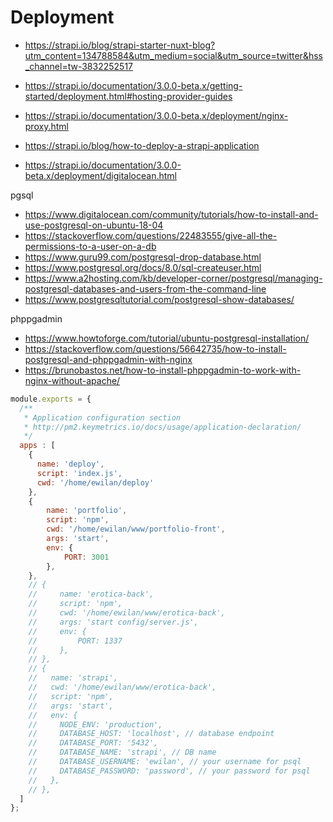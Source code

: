 # Deployment

- https://strapi.io/blog/strapi-starter-nuxt-blog?utm_content=134788584&utm_medium=social&utm_source=twitter&hss_channel=tw-3832252517

- https://strapi.io/documentation/3.0.0-beta.x/getting-started/deployment.html#hosting-provider-guides
- https://strapi.io/documentation/3.0.0-beta.x/deployment/nginx-proxy.html
- https://strapi.io/blog/how-to-deploy-a-strapi-application
- https://strapi.io/documentation/3.0.0-beta.x/deployment/digitalocean.html

pgsql
- https://www.digitalocean.com/community/tutorials/how-to-install-and-use-postgresql-on-ubuntu-18-04
- https://stackoverflow.com/questions/22483555/give-all-the-permissions-to-a-user-on-a-db
- https://www.guru99.com/postgresql-drop-database.html
- https://www.postgresql.org/docs/8.0/sql-createuser.html
- https://www.a2hosting.com/kb/developer-corner/postgresql/managing-postgresql-databases-and-users-from-the-command-line
- https://www.postgresqltutorial.com/postgresql-show-databases/

phppgadmin
- https://www.howtoforge.com/tutorial/ubuntu-postgresql-installation/
- https://stackoverflow.com/questions/56642735/how-to-install-postgresql-and-phppgadmin-with-nginx
- https://brunobastos.net/how-to-install-phppgadmin-to-work-with-nginx-without-apache/


```js
module.exports = {
  /**
   * Application configuration section
   * http://pm2.keymetrics.io/docs/usage/application-declaration/
   */
  apps : [
    {
      name: 'deploy',
      script: 'index.js',
      cwd: '/home/ewilan/deploy'
    },
    {
        name: 'portfolio',
        script: 'npm',
        cwd: '/home/ewilan/www/portfolio-front',
        args: 'start',
        env: {
            PORT: 3001
        },
    },
    // {
    //     name: 'erotica-back',
    //     script: 'npm',
    //     cwd: '/home/ewilan/www/erotica-back',
    //     args: 'start config/server.js',
    //     env: {
    //         PORT: 1337
    //     },
    // },
    // {
    //   name: 'strapi',
    //   cwd: '/home/ewilan/www/erotica-back',
    //   script: 'npm',
    //   args: 'start',
    //   env: {
    //     NODE_ENV: 'production',
    //     DATABASE_HOST: 'localhost', // database endpoint
    //     DATABASE_PORT: '5432',
    //     DATABASE_NAME: 'strapi', // DB name
    //     DATABASE_USERNAME: 'ewilan', // your username for psql
    //     DATABASE_PASSWORD: 'password', // your password for psql
    //   },
    // },
  ]
};
```
<!-- ```nginx
server {
    # Listen HTTP
    listen 80;
    server_name erotica.git-project.xyz;

    location / {
        proxy_pass http://localhost:1337;
        proxy_http_version 1.1;
        proxy_set_header Upgrade $http_upgrade;
        proxy_set_header Connection 'upgrade';
        proxy_set_header Host $host;
        proxy_cache_bypass $http_upgrade;
    }
}
``` -->
